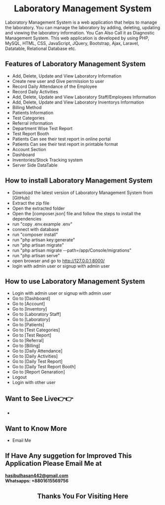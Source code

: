 <h1 align="center">Laboratory Management System</h1>


Laboratory Management System is a web application that helps to manage the laboratory. You can manage the laboratory by adding, deleting, updating and viewing the laboratory information. You Can Also Call it as Diagnostic Management System. This web application is developed by using PHP, MySQL, HTML, CSS, JavaScript, JQuery, Bootstrap, Ajax, Laravel, Datatable, Relational Database etc. 

## Features of Laboratory Management System
- Add, Delete, Update and View Laboratory Information
- Create new user and Give permission to user
- Record Daily Attendance of the Employee
- Record Daily Activities
- Add, Delete, Update and View Laboratory Staff/Employees Information
- Add, Delete, Update and View Laboratory Inventorys Information
- Billing Method
- Patients Information
- Test Categories
- Referral information
- Department Wise Test Report
- Test Report Booth
- Patients Can see their test report in online portal
- Patients Can see their test report in printable format
- Account Section
- Dashboard
- Inventories/Stock Tracking system
- Server Side DataTable


## How to install Laboratory Management System
- Download the latest version of Laboratory Management System from [GitHub]
- Extract the zip file
- Open the extracted folder
- Open the [composer.json] file and follow the steps to install the dependencies
- run "copy .env.example .env"
- connect with database
- run "composer install"
- run "php artisan key:generate"
- run "php artisan migrate"
- run "php artisan migrate --path=/app/Console/migrations"
- run "php artisan serve"
- open browser and go to http://127.0.0.1:8000/
- login with admin user or signup with admin user


## How to use Laboratory Management System
- Login with admin user or signup with admin user
- Go to [Dashboard]
- Go to [Account]
- Go to [Inventory]
- Go to [Laboratory Staff]
- Go to [Laboratory]
- Go to [Patients]
- Go to [Test Categories]
- Go to [Test Report]
- Go to [Referral]
- Go to [Billing]
- Go to [Daily Attendance]
- Go to [Daily Activities]
- Go to [Daily Test Report]
- Go to [Daily Test Report Booth]
- Go to [Report Genaration]
- Logout
- Login with other user

## Want to See Live👉👉
- 

## Want to Know More 
- Email Me

## If Have Any suggetion for Improved This Application Please Email Me at 
**hasibulhasan442@gmail.com** <br/>
**Whatsapps: +8801615569756**

<h2 align="center">Thanks You For Visiting Here</h2>
